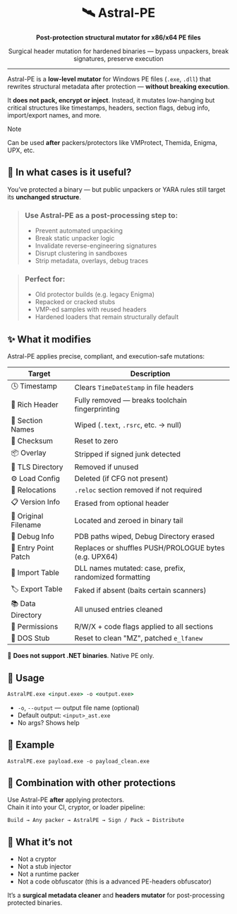 <h1 align="center">🛰 Astral-PE</h1>
<p align="center"><b>Post-protection structural mutator for x86/x64 PE files</b></p>
<p align="center">Surgical header mutation for hardened binaries — bypass unpackers, break signatures, preserve execution</p>

---

Astral-PE is a **low-level mutator** for Windows PE files (`.exe`, `.dll`) that rewrites structural metadata after protection — **without breaking execution**.

It **does not pack, encrypt or inject**. Instead, it mutates low-hanging but critical structures like timestamps, headers, section flags, debug info, import/export names, and more.

> [!NOTE]
> Can be used **after** packers/protectors like VMProtect, Themida, Enigma, UPX, etc.

## 🔧 In what cases is it useful?

You’ve protected a binary — but public unpackers or YARA rules still target its **unchanged structure**.

> ### Use Astral-PE as a **post-processing step** to:
> - Prevent automated unpacking
> - Break static unpacker logic
> - Invalidate reverse-engineering signatures
> - Disrupt clustering in sandboxes
> - Strip metadata, overlays, debug traces

> ### **Perfect for:**
> - Old protector builds (e.g. legacy Enigma)
> - Repacked or cracked stubs
> - VMP-ed samples with reused headers
> - Hardened loaders that remain structurally default

## ✨ What it modifies

Astral-PE applies precise, compliant, and execution-safe mutations:

| Target                  | Description                                                |
|-------------------------|------------------------------------------------------------|
| 🕓 Timestamp            | Clears `TimeDateStamp` in file headers                    |
| 🧠 Rich Header          | Fully removed — breaks toolchain fingerprinting           |
| 📜 Section Names        | Wiped (`.text`, `.rsrc`, etc. → null)                     |
| 📎 Checksum              | Reset to zero                                             |
| 📦 Overlay              | Stripped if signed junk detected                          |
| 🧵 TLS Directory        | Removed if unused                                         |
| ⚙ Load Config           | Deleted (if CFG not present)                              |
| 🧬 Relocations          | `.reloc` section removed if not required                  |
| 📋 Version Info         | Erased from optional header                               |
| 📁 Original Filename    | Located and zeroed in binary tail                         |
| 🔎 Debug Info           | PDB paths wiped, Debug Directory erased                   |
| 🚀 Entry Point Patch    | Replaces or shuffles PUSH/PROLOGUE bytes (e.g. UPX64)     |
| 🧪 Import Table         | DLL names mutated: case, prefix, randomized formatting    |
| 🏷 Export Table          | Faked if absent (baits certain scanners)                  |
| 📚 Data Directory       | All unused entries cleaned                                |
| 💾 Permissions          | R/W/X + code flags applied to all sections                |
| 📄 DOS Stub             | Reset to clean "MZ", patched `e_lfanew`                   |

📝 **Does not support .NET binaries**. Native PE only.

## 🚀 Usage

```cmd
AstralPE.exe <input.exe> -o <output.exe>
```

- `-o`, `--output` — output file name (optional)
- Default output: `<input>_ast.exe`
- No args? Shows help


## 🧪 Example

```cmds
AstralPE.exe payload.exe -o payload_clean.exe
```

## 📎 Combination with other protections

Use Astral-PE **after** applying protectors.  
Chain it into your CI, cryptor, or loader pipeline:

```
Build → Any packer → AstralPE → Sign / Pack → Distribute
```

## 🔬 What it’s not

- Not a cryptor
- Not a stub injector
- Not a runtime packer
- Not a code obfuscator (this is a advanced PE-headers obfuscator)

It’s a **surgical metadata cleaner** and **headers mutator** for post-processing protected binaries.